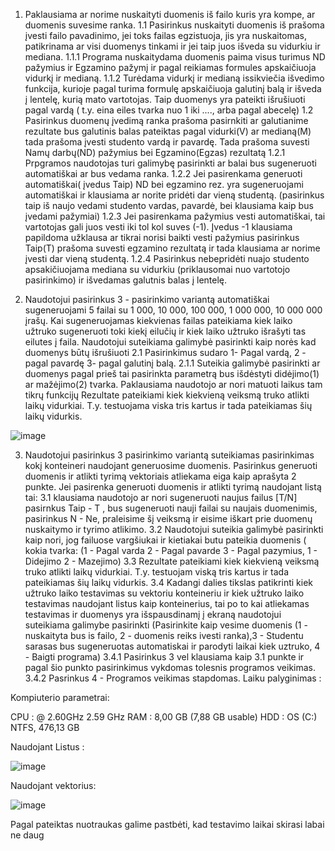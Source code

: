  1. Paklausiama ar norime nuskaityti duomenis iš failo kuris yra kompe, ar duomenis suvesime ranka.
   1.1 Pasirinkus nuskaityti duomenis iš prašoma įvesti failo pavadinimo, jei toks failas egzistuoja, jis yra nuskaitomas, patikrinama ar visi duomenys tinkami ir jei taip juos išveda su vidurkiu ir mediana.
     1.1.1 Programa nuskaitydama duomenis paima visus turimus ND pažymius ir Egzamino pažymį ir pagal reikiamas formules apskaičiuoja vidurkį ir medianą.
     1.1.2 Turėdama vidurkį ir medianą issikviečia išvedimo funkcija, kurioje pagal turima formulę apskaičiuoja galutinį balą ir išveda į lentelę, kurią mato vartotojas. Taip duomenys yra pateikti išrušiuoti pagal vardą ( t.y. eina eiles tvarka nuo 1 iki ...., arba pagal abecelę)
   1.2 Pasirinkus duomenų įvedimą ranka prašoma pasirnkiti ar galutianime rezultate bus galutinis balas pateiktas pagal vidurki(V) ar medianą(M) tada prašoma įvesti studento vardą ir pavardę. Tada prašoma suvesti Namų darbų(ND) pažymius bei Egzamino(Egzas)  rezultatą
     1.2.1 Prpgramos naudotojas turi galimybę pasirinkti ar balai bus sugeneruoti automatiškai ar bus vedama ranka.
     1.2.2 Jei pasirenkama generuoti automatiškai( įvedus Taip) ND bei egzamino rez. yra sugeneruojami automatiškai ir klausiama ar norite pridėti dar vieną studentą. (pasirinkus taip iš naujo vedami studento vardas, pavardė, bei klausiama kaip bus įvedami pažymiai)
     1.2.3 Jei pasirenkama pažymius vesti automatiškai, tai vartotojas gali juos vesti iki tol kol suves (-1). Įvedus -1 klausiama papildoma užklausa ar tikrai norisi baikti vesti pažymius pasirinkus Taip(T) prašoma suvesti egzamino rezultatą ir tada klausiama ar norime įvesti dar vieną studentą.
   1.2.4 Pasirinkus nebepridėti nuajo studento apsakičiuojama mediana su vidurkiu (priklausomai nuo vartotojo pasirinkimo) ir išvedamas galutnis balas į lentelę.
        
2. Naudotojui pasirinkus 3 - pasirinkimo variantą automatiškai sugeneruojami 5 failai su 1 000, 10 000, 100 000, 1 000 000, 10 000 000 įrašų. Kai sugeneruojamas kiekvienas failas pateikiama kiek laiko užtruko sugeneruoti toki kiekį eilučių ir kiek laiko užtruko išrašyti tas eilutes į faila.
Naudotojui suteikiama galimybė pasirinkti kaip norės kad duomenys būtų išrušiuoti
2.1 Pasirinkimus sudaro 1- Pagal vardą, 2 - pagal pavardę 3- pagal galutinį balą.
2.1.1 Suteikia galimybė pasirinkti ar duomenys pagal prieš tai pasirinkta parametrą bus išdėstyti didėjimo(1) ar mažėjimo(2) tvarka.
Paklausiama naudotojo ar nori matuoti laikus tam tikrų funkcijų
Rezultate pateikiami kiek kiekvieną veiksmą truko atlikti laikų vidurkiai. T.y. testuojama viska tris kartus ir tada pateikiamas šių laikų vidurkis.

![image](https://github.com/UgnePleseviciute/PirmaVersija/assets/145859423/83c95d2b-621d-4786-96cc-1803362ff210)

3. Naudotojui pasirinkus 3 pasirinkimo variantą suteikiamas pasirinkimas kokį konteineri naudojant generuosime duomenis. Pasirinkus generuoti duomenis ir atlikti tyrimą vektoriais atliekama eiga kaip aprašyta 2 punkte. Jei pasirenka generuoti duomenis ir atlikti tyrimą naudojant listą tai:
   3.1 klausiama naudotojo ar nori sugeneruoti naujus failus [T/N] pasirnkus Taip - T , bus sugeneruoti nauji failai su naujais duomenimis, pasirinkus N - Ne, praleisime šį veiksmą ir eisime iškart prie duomenų nuskaitymo ir tyrimo atlikimo.
   3.2 Naudotojui suteikia galimybė pasirinkti kaip nori, jog failuose vargšiukai ir kietiakai butu pateikia duomenis ( kokia tvarka: (1 - Pagal varda 2 - Pagal pavarde 3 - Pagal pazymius, 1 - Didejimo 2 - Mazejimo)
   3.3 Rezultate pateikiami kiek kiekvieną veiksmą truko atlikti laikų vidurkiai. T.y. testuojam viską tris kartus ir tada pateikiamas šių laikų vidurkis.
   3.4 Kadangi dalies tikslas patikrinti kiek užtruko laiko testavimas su vektoriu konteineriu ir kiek užtruko laiko testavimas naudojant listus kaip konteinerius, tai po to kai atliekamas testavimas ir duomenys yra išspausdinamį į ekraną naudotojui suteikiama galimybe pasirinkti (Pasirinkite kaip vesime duomenis (1 - nuskaityta bus is failo, 2 - duomenis reiks ivesti ranka),3 - Studentu sarasas bus sugeneruotas automatiskai ir parodyti laikai kiek uztruko, 4 - Baigti programa)
   3.4.1 Pasirinkus 3 vel klausiama kaip 3.1 punkte ir pagal šio punkto pasirinkimus vykdomas tolesnis programos veikimas.
   3.4.2 Pasrinkus 4 - Programos veikimas stapdomas.
Laiku palyginimas :

Kompiuterio parametrai:

CPU :  @ 2.60GHz   2.59 GHz
RAM : 8,00 GB (7,88 GB usable)
HDD : OS (C:) NTFS,  476,13 GB

Naudojant Listus :

![image](https://github.com/UgnePleseviciute/PirmaVersija/assets/145859423/08dd29d3-e259-4159-bb76-8ba32664e90d)


Naudojant vektorius: 

![image](https://github.com/UgnePleseviciute/PirmaVersija/assets/145859423/33f621af-fe47-414e-adb4-f564d94ee3f5)

Pagal pateiktas nuotraukas galime pastbėti, kad testavimo laikai skirasi labai ne daug





   
   

   


   





